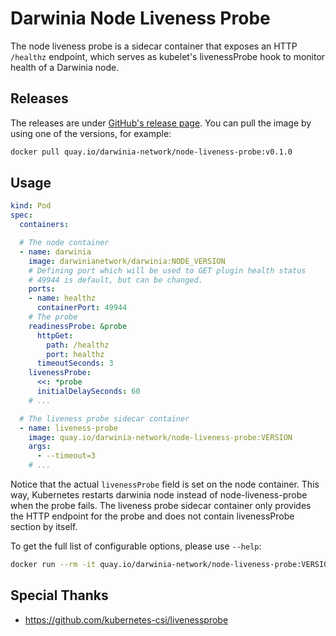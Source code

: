 # Darwinia Node Liveness Probe

The node liveness probe is a sidecar container that exposes an HTTP `/healthz` endpoint, which serves as kubelet's livenessProbe hook to monitor health of a Darwinia node.

## Releases

The releases are under [GitHub's release page](https://github.com/darwinia-network/node-liveness-probe/releases). You can pull the image by using one of the versions, for example:

```bash
docker pull quay.io/darwinia-network/node-liveness-probe:v0.1.0
```

## Usage

```yaml
kind: Pod
spec:
  containers:

  # The node container
  - name: darwinia
    image: darwinianetwork/darwinia:NODE_VERSION
    # Defining port which will be used to GET plugin health status
    # 49944 is default, but can be changed.
    ports:
    - name: healthz
      containerPort: 49944
    # The probe
    readinessProbe: &probe
      httpGet:
        path: /healthz
        port: healthz
      timeoutSeconds: 3
    livenessProbe:
      <<: *probe
      initialDelaySeconds: 60
    # ...

  # The liveness probe sidecar container
  - name: liveness-probe
    image: quay.io/darwinia-network/node-liveness-probe:VERSION
    args:
      - --timeout=3
    # ...
```

Notice that the actual `livenessProbe` field is set on the node container. This way, Kubernetes restarts darwinia node instead of node-liveness-probe when the probe fails. The liveness probe sidecar container only provides the HTTP endpoint for the probe and does not contain livenessProbe section by itself.

To get the full list of configurable options, please use `--help`:

```bash
docker run --rm -it quay.io/darwinia-network/node-liveness-probe:VERSION --help
```

## Special Thanks

- <https://github.com/kubernetes-csi/livenessprobe>
